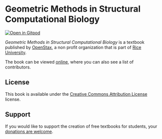 # Geometric Methods in Structural Computational Biology

[![Open in Gitpod](https://gitpod.io/button/open-in-gitpod.svg)](https://gitpod.io/from-referrer/)

_Geometric Methods in Structural Computational Biology_ is a textbook published by [OpenStax](https://openstax.org/), a non profit organization that is part of [Rice University](https://www.rice.edu/).

The book can be viewed [online](https://github.com/cnx-user-books/cnxbook-geometric-methods-in-structural-computational-biology/releases/latest), where you can also see a list of contributors.

## License
This book is available under the [Creative Commons Attribution License](./LICENSE) license.

## Support
If you would like to support the creation of free textbooks for students, your [donations are welcome](https://riceconnect.rice.edu/donation/support-openstax-banner).
